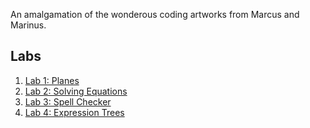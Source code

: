 An amalgamation of the wonderous coding artworks from Marcus and Marinus.
## Labs
1. [Lab 1: Planes](Lab%201)
2. [Lab 2: Solving Equations](Lab%202)
3. [Lab 3: Spell Checker](Lab%203)
4. [Lab 4: Expression Trees](Lab%204)
